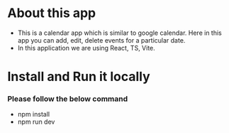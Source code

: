 # About this app

- This is a calendar app which is similar to google calendar. Here in this app you can add, edit, delete events for a particular date.
- In this application we are using React, TS, Vite.

# Install and Run it locally

### Please follow the below command

- npm install
- npm run dev

